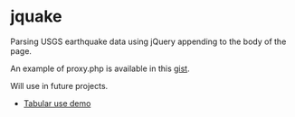 jquake
======

Parsing USGS earthquake data using jQuery appending to the body of the page.

An example of proxy.php is available in this [gist](https://gist.github.com/bmcculley/9541424).

Will use in future projects.

* [Tabular use demo](http://mzx.mobi/jquake/)
